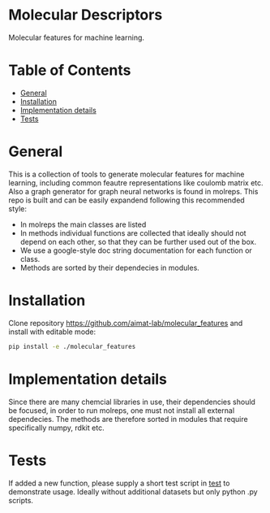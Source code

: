 # Molecular Descriptors

Molecular features for machine learning.

# Table of Contents
* [General](#general)
* [Installation](#installation)
* [Implementation details](#implementation-details)
* [Tests](#tests)
 

<a name="general"></a>
# General

This is a collection of tools to generate molecular features for machine learning, including common feautre representations like coulomb matrix etc. 
Also a graph generator for graph neural networks is found in molreps. This repo is built and can be easily expandend following this recommended style:
* In molreps the main classes are listed
* In methods individual functions are collected that ideally should not depend on each other, so that they can be further used out of the box.
* We use a google-style doc string documentation for each function or class.
* Methods are sorted by their dependecies in modules.


<a name="installation"></a>
# Installation

Clone repository https://github.com/aimat-lab/molecular_features and install with editable mode:

```bash
pip install -e ./molecular_features
```

<a name="implementation-details"></a>
# Implementation details

Since there are many chemcial libraries in use, their dependencies should be focused, in order to run molreps, one must not install all external dependecies.
The methods are therefore sorted in modules that require specifically numpy, rdkit etc.

<a name="tests"></a>
# Tests

If added a new function, please supply a short test script in [test](/test) to demonstrate usage. Ideally without additional datasets but only python .py scripts.
